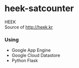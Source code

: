# heek-satcounter
HEEK    
Source of http://heek.kr

### Using
 - Google App Engine
 - Google Cloud Datastore
 - Python Flask
